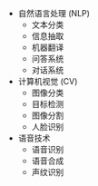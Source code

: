 - 自然语言处理 (NLP)
  - 文本分类
  - 信息抽取
  - 机器翻译
  - 问答系统
  - 对话系统
- 计算机视觉 (CV)
  - 图像分类
  - 目标检测
  - 图像分割
  - 人脸识别
- 语音技术
  - 语音识别
  - 语音合成
  - 声纹识别

